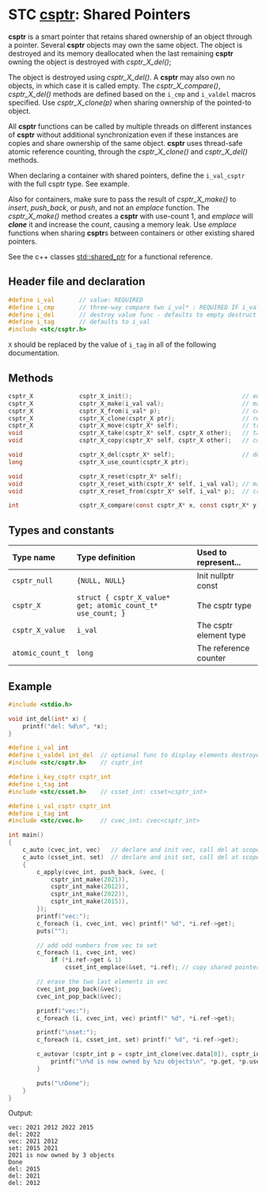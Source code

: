# STC [csptr](../include/stc/csptr.h): Shared Pointers

**csptr** is a smart pointer that retains shared ownership of an object through a pointer.
Several **csptr** objects may own the same object. The object is destroyed and its memory
deallocated when the last remaining **csptr** owning the object is destroyed with *csptr_X_del()*;

The object is destroyed using *csptr_X_del()*. A **csptr** may also own no objects, in which 
case it is called empty. The *csptr_X_compare()*, *csptr_X_del()* methods are defined based on
the `i_cmp` and `i_valdel` macros specified. Use *csptr_X_clone(p)* when sharing ownership of
the pointed-to object. 

All **csptr** functions can be called by multiple threads on different instances of **csptr** without
additional synchronization even if these instances are copies and share ownership of the same object.
**csptr** uses thread-safe atomic reference counting, through the *csptr_X_clone()* and *csptr_X_del()* methods.

When declaring a container with shared pointers, define the `i_val_csptr` with the full csptr type.
See example.

Also for containers, make sure to pass the result of *csptr_X_make()* to *insert*, *push_back*,
or *push*, and not an *emplace* function. The *csptr_X_make()* method creates a **csptr** with 
use-count 1, and *emplace* will ***clone*** it and increase the count, causing a memory leak. Use
*emplace* functions when sharing **csptr**s between containers or other existing shared pointers.

See the c++ classes [std::shared_ptr](https://en.cppreference.com/w/cpp/memory/shared_ptr) for a functional reference.

## Header file and declaration

```c
#define i_val       // value: REQUIRED
#define i_cmp       // three-way compare two i_val* : REQUIRED IF i_val is a non-integral type
#define i_del       // destroy value func - defaults to empty destruct
#define i_tag       // defaults to i_val
#include <stc/csptr.h>
```
`X` should be replaced by the value of `i_tag` in all of the following documentation.

## Methods
```c
csptr_X             csptr_X_init();                               // empty constructor
csptr_X             csptr_X_make(i_val val);                      // make_shared constructor, like std::make_shared()
csptr_X             csptr_X_from(i_val* p);                       // construct from raw pointer
csptr_X             csptr_X_clone(csptr_X ptr);                   // return ptr with increased use count
csptr_X             csptr_X_move(csptr_X* self);                  // transfer ownership to another sptr.
void                csptr_X_take(csptr_X* self, csptr_X other);   // take a new-created or moved csptr
void                csptr_X_copy(csptr_X* self, csptr_X other);   // copy shared (increase use count)

void                csptr_X_del(csptr_X* self);                   // destruct (decrease use count, free at 0)
long                csptr_X_use_count(csptr_X ptr);

void                csptr_X_reset(csptr_X* self);
void                csptr_X_reset_with(csptr_X* self, i_val val); // make and assign new csptr with value
void                csptr_X_reset_from(csptr_X* self, i_val* p);  // create csptr from p.

int                 csptr_X_compare(const csptr_X* x, const csptr_X* y);
```

## Types and constants

| Type name           | Type definition                                               | Used to represent...     |
|:--------------------|:--------------------------------------------------------------|:-------------------------|
| `csptr_null`        | `{NULL, NULL}`                                                | Init nullptr const       |
| `csptr_X`           | `struct { csptr_X_value* get; atomic_count_t* use_count; }` | The csptr type           |
| `csptr_X_value`   | `i_val`                                                       | The csptr element type   |
| `atomic_count_t`    | `long`                                                        | The reference counter    |

## Example

```c
#include <stdio.h>

void int_del(int* x) {
    printf("del: %d\n", *x);
}

#define i_val int
#define i_valdel int_del  // optional func to display elements destroyed
#include <stc/csptr.h>    // csptr_int

#define i_key_csptr csptr_int
#define i_tag int
#include <stc/csset.h>    // csset_int: csset<csptr_int>

#define i_val_csptr csptr_int
#define i_tag int
#include <stc/cvec.h>     // cvec_int: cvec<csptr_int>

int main()
{
    c_auto (cvec_int, vec)   // declare and init vec, call del at scope exit
    c_auto (csset_int, set)  // declare and init set, call del at scope exit
    {
        c_apply(cvec_int, push_back, &vec, {
            csptr_int_make(2021)),
            csptr_int_make(2012)),
            csptr_int_make(2022)),
            csptr_int_make(2015)),
        });
        printf("vec:");
        c_foreach (i, cvec_int, vec) printf(" %d", *i.ref->get);
        puts("");

        // add odd numbers from vec to set
        c_foreach (i, cvec_int, vec)
            if (*i.ref->get & 1)
                csset_int_emplace(&set, *i.ref); // copy shared pointer => increments counter.

        // erase the two last elements in vec
        cvec_int_pop_back(&vec);
        cvec_int_pop_back(&vec);

        printf("vec:");
        c_foreach (i, cvec_int, vec) printf(" %d", *i.ref->get);

        printf("\nset:");
        c_foreach (i, csset_int, set) printf(" %d", *i.ref->get);

        c_autovar (csptr_int p = csptr_int_clone(vec.data[0]), csptr_int_del(&p)) {
            printf("\n%d is now owned by %zu objects\n", *p.get, *p.use_count);
        }

        puts("\nDone");
    }
}
```
Output:
```
vec: 2021 2012 2022 2015
del: 2022
vec: 2021 2012
set: 2015 2021
2021 is now owned by 3 objects
Done
del: 2015
del: 2021
del: 2012
```
